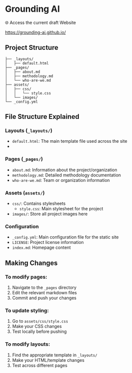 # Grounding AI 

🌐 Access the current draft Website

https://grounding-ai.github.io/

## Project Structure
```
├── _layouts/
│   ├── default.html
├── _pages/
│   ├── about.md
│   ├── methodology.md
│   └── who-are-we.md
├── assets/
│   ├── css/
│   │   └── style.css
│   └── images/
└── _config.yml
```

## File Structure Explained

### Layouts (`_layouts/`)
- `default.html`: The main template file used across the site
- 
### Pages (`_pages/`)
- `about.md`: Information about the project/organization
- `methodology.md`: Detailed methodology documentation
- `who-are-we.md`: Team or organization information

### Assets (`assets/`)
- `css/`: Contains stylesheets
  - `style.css`: Main stylesheet for the project
- `images/`: Store all project images here

### Configuration
- `_config.yml`: Main configuration file for the static site
- `LICENSE`: Project license information
- `index.md`: Homepage content

## Making Changes

### To modify pages:
1. Navigate to the `_pages` directory
2. Edit the relevant markdown files
3. Commit and push your changes

### To update styling:
1. Go to `assets/css/style.css`
2. Make your CSS changes
3. Test locally before pushing

### To modify layouts:
1. Find the appropriate template in `_layouts/`
2. Make your HTML/template changes
3. Test across different pages
